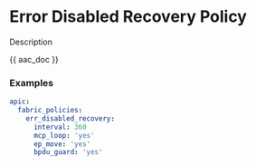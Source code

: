 # Error Disabled Recovery Policy

Description

{{ aac_doc }}
### Examples

```yaml
apic:
  fabric_policies:
    err_disabled_recovery:
      interval: 360
      mcp_loop: 'yes'
      ep_move: 'yes'
      bpdu_guard: 'yes'
```
